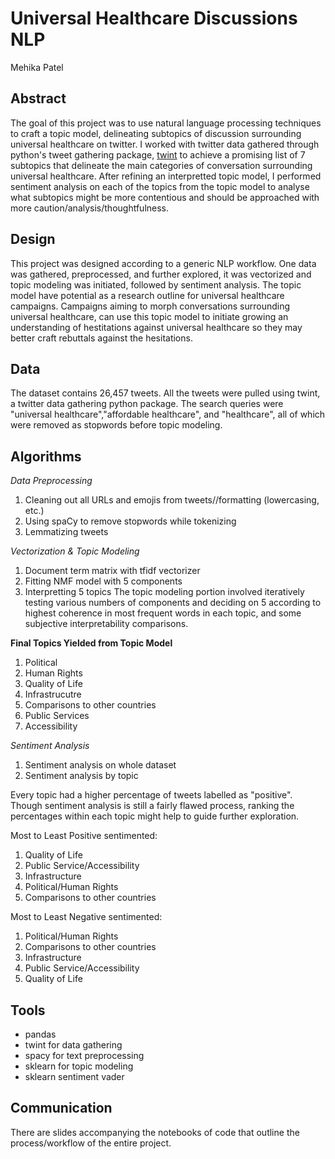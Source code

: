 # Universal Healthcare Discussions NLP
Mehika Patel

## Abstract
The goal of this project was to use natural language processing techniques to craft a topic model, delineating subtopics of discussion surrounding universal healthcare on twitter. I worked with twitter data gathered through python's tweet gathering package, [twint](https://pypi.org/project/twint/) to achieve a promising list of 7 subtopics that delineate the main categories of conversation surrounding universal healthcare. After refining an interpretted topic model, I performed sentiment analysis on each of the topics from the topic model to analyse what subtopics might be more contentious and should be approached with more caution/analysis/thoughtfulness. 

## Design
This project was designed according to a generic NLP workflow. One data was gathered, preprocessed, and further explored, it was vectorized and topic modeling was initiated, followed by sentiment analysis. The topic model have potential as a research outline for universal healthcare campaigns.  Campaigns aiming to morph conversations surrounding universal healthcare, can use this topic model to initiate growing an understanding of hestitations against universal healthcare so they may better craft rebuttals against the hesitations. 


## Data
The dataset contains 26,457 tweets. All the tweets were pulled using twint, a twitter data gathering python package. The search queries were "universal healthcare","affordable healthcare", and "healthcare", all of which were removed as stopwords before topic modeling. 

## Algorithms

*Data Preprocessing*
1. Cleaning out all URLs and emojis from tweets//formatting (lowercasing, etc.)
2. Using spaCy to remove stopwords while tokenizing
3. Lemmatizing tweets 

*Vectorization & Topic Modeling*
1. Document term matrix with tfidf vectorizer
2. Fitting NMF model with 5 components
3. Interpretting 5 topics 
The topic modeling portion involved iteratively testing various numbers of components and deciding on 5 according to highest coherence in most frequent words in each topic, and some subjective interpretability comparisons. 

**Final Topics Yielded from Topic Model**
1. Political
2. Human Rights
3. Quality of Life
4. Infrastrucutre
5. Comparisons to other countries
6. Public Services
7. Accessibility

*Sentiment Analysis*
1. Sentiment analysis on whole dataset
2. Sentiment analysis by topic

Every topic had a higher percentage of tweets labelled as "positive". Though sentiment analysis is still a fairly flawed process, ranking the percentages within each topic might help to guide further exploration. 

Most to Least Positive sentimented:
1. Quality of Life
2. Public Service/Accessibility
3. Infrastructure
4. Political/Human Rights
5. Comparisons to other countries

Most to Least Negative sentimented:
1. Political/Human Rights
2. Comparisons to other countries
3. Infrastructure
4. Public Service/Accessibility
5. Quality of Life

## Tools
- pandas
- twint for data gathering
- spacy for text preprocessing
- sklearn for topic modeling
- sklearn sentiment vader

## Communication
There are slides accompanying the notebooks of code that outline the process/workflow of the entire project. 
